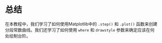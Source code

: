 # 总结

在本教程中，我们学习了如何使用Matplotlib中的 `.step()` 和 `.plot()` 函数来创建分段常数曲线。我们还学习了如何使用 `where` 和 `drawstyle` 参数来确定应该在何处绘制台阶。
